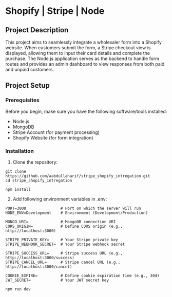 # Shopify | Stripe | Node 

## Project Description
This project aims to seamlessly integrate a wholesaler form into a Shopify website. When customers submit the form, a Stripe checkout view is displayed, allowing them to input their card details and complete the purchase. The Node.js application serves as the backend to handle form routes and provides an admin dashboard to view responses from both paid and unpaid customers.

## Project Setup

### Prerequisites

Before you begin, make sure you have the following software/tools installed:

- Node.js
- MongoDB
- Stripe Account (for payment processing)
- Shopify Website (for form integration)

### Installation

1. Clone the repository:

```shell
git clone https://github.com/aabdullaharif/stripe_shopify_intregation.git
cd stripe_shopify_intregation

npm install
```

2. Add following environment variables in .env:
```shell
PORT=3000               # Port on which the server will run
NODE_ENV=Development    # Environment (Development/Production)

MONGO_URI=              # MongoDB connection URI
CORS_ORIGIN=            # Define CORS origin (e.g., http://localhost:3000)

STRIPE_PRIVATE_KEY=     # Your Stripe private key
STRIPE_WEBHOOK_SECRET=  # Your Stripe webhook secret

STRIPE_SUCCESS_URL=     # Stripe success URL (e.g., http://localhost:3000/success)
STRIPE_CANCEL_URL=      # Stripe cancel URL (e.g., http://localhost:3000/cancel)

COOKIE_EXPIRE=          # Define cookie expiration time (e.g., 30d)
JWT_SECRET=             # Your JWT secret key

npm run dev
```
